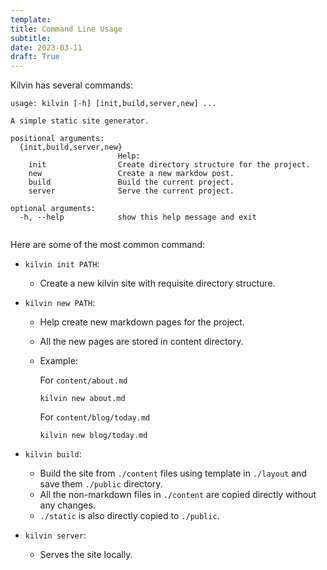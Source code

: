 ```yaml
---
template:
title: Command Line Usage
subtitle: 
date: 2023-03-11
draft: True
---
```


Kilvin has several commands:

```
usage: kilvin [-h] [init,build,server,new] ...

A simple static site generator.

positional arguments:
  {init,build,server,new}
                        Help:
    init                Create directory structure for the project.
    new                 Create a new markdow post.
    build               Build the current project.
    server              Serve the current project.

optional arguments:
  -h, --help            show this help message and exit


```
Here are some of the most common command:

- `kilvin init PATH`: 
    - Create a new kilvin site with requisite directory structure.

- `kilvin new PATH`: 
    - Help create new markdown pages for the project.
    - All the new pages are stored in content directory.
    - Example:

        For `content/about.md`

        ```
        kilvin new about.md
        ```

        For `content/blog/today.md`

        ```
        kilvin new blog/today.md
        ```

- `kilvin build`:
    - Build the site from `./content` files using template in `./layout` and save them `./public` directory.
    - All the non-markdown files in `./content` are copied directly without any changes.
    - `./static` is also directly copied to `./public`.

- `kilvin server`:
    - Serves the site locally.







